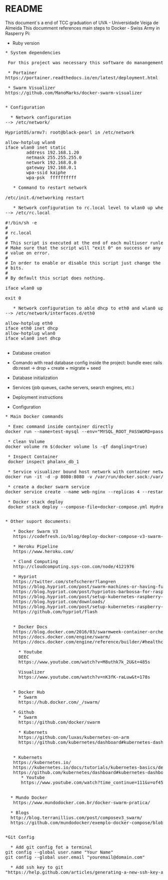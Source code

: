# README


This document`s a end of TCC graduation of UVA - Universidade Veiga de Almeida
This documment references main steps to Docker - Swiss Army in  Rasperry Pi:

* Ruby version

<pre>
* System dependencies

 For this project was necessary this software do manangement docker containers:

 * Portainer
https://portainer.readthedocs.io/en/latest/deployment.html

 * Swarm Visualizer
https://github.com/ManoMarks/docker-swarm-visualizer

</pre>

<pre>
* Configuration

  * Network configuration
--> /etc/network/

HypriotOS/armv7: root@black-pearl in /etc/network

allow-hotplug wlan0
iface wlan0 inet static
        address 192.168.1.20
        netmask 255.255.255.0
        network 192.168.0.0
        gateway 192.168.0.1
        wpa-ssid kaiphe
        wpa-psk  ffffffffff

   * Command to restart network

/etc/init.d/networking restart

   * Network configuration to rc.local level to wlan0 up when reboot Raspberrypi
--> /etc/rc.local

#!/bin/sh -e
#
# rc.local
#
# This script is executed at the end of each multiuser runlevel.
# Make sure that the script will "exit 0" on success or any other
# value on error.
#
# In order to enable or disable this script just change the execution
# bits.
#
# By default this script does nothing.

iface wlan0 up

exit 0

   * Network configuration to able dhcp to eth0 and wlan0 up when reboot Raspberrypi
--> /etc/network/interfaces.d/eth0

allow-hotplug eth0
iface eth0 inet dhcp
allow-hotplug wlan0
iface wlan0 inet dhcp

</pre>

* Database creation

 * Comando with read database config inside the project:
bundle exec rails db:reset -> drop + create + migrate + seed


* Database initialization


* Services (job queues, cache servers, search engines, etc.)

* Deployment instructions

* Configuration

<pre>
* Main Docker commands

 * Exec command inside container directly
docker run --name=test-mysql --env="MYSQL_ROOT_PASSWORD=password" mysql

 * Clean Volume
docker volume rm $(docker volume ls -qf dangling=true)

 * Inspect Container
 docker inspect phalanx_db_1

 * Service visualizer bound host network with container network
docker run -it -d -p 8080:8080 -v /var/run/docker.sock:/var/run/docker.sock alexellis2/visualizer-arm

 * create a docker swarm service
docker service create --name web-nginx --replicas 4 --restart-max-attempts 3 --restart-window 5s --rollback-delay 3s --workdir /myapp/ -p 8080:80 nginx:alpine

 * Docker stack deploy
 docker stack deploy --compose-file=docker-compose.yml Hydra

</pre>

<pre>
* Other suport documents:
   
   * Docker Swarm V3
   https://codefresh.io/blog/deploy-docker-compose-v3-swarm-mode-cluster/
   
   * Heroku Pipeline
   https://www.heroku.com/

   * Clond Computing
   http://cloudcomputing.sys-con.com/node/4121976
   
   * Hypriot
   https://twitter.com/stefscherer?lang=en
   https://blog.hypriot.com/post/swarm-machines-or-having-fun-with-docker-machine-and-the-new-docker-swarm-orchestration/
   https://blog.hypriot.com/post/hypriotos-barbossa-for-raspberry-pi-3/
   https://blog.hypriot.com/post/setup-kubernetes-raspberry-pi-cluster/
   https://blog.hypriot.com/downloads/
   https://blog.hypriot.com/post/setup-kubernetes-raspberry-pi-cluster/
   https://github.com/hypriot/flash
   
   
   * Docker Docs
   https://blog.docker.com/2016/03/swarmweek-container-orchestration-docker-swarm/
   https://docs.docker.com/engine/swarm/
   https://docs.docker.com/engine/reference/builder/#healthcheck
   
     * Youtube
     DEEC 
     https://www.youtube.com/watch?v=M8uthk7k_2U&t=485s
     
     Visualizer
     https://www.youtube.com/watch?v=nK3fK-raLuw&t=178s
     

   * Docker Hub
     * Swarm
     https://hub.docker.com/_/swarm/
   
   * Github
     * Swarm
     https://github.com/docker/swarm
     
     * Kubernets
     https://github.com/luxas/kubernetes-on-arm
     https://github.com/kubernetes/dashboard#kubernetes-dashboard


   * Kubernets
   https://kubernetes.io/
   https://kubernetes.io/docs/tutorials/kubernetes-basics/deploy-intro/
   https://github.com/kubernetes/dashboard#kubernetes-dashboard
      * Youtube
      https://www.youtube.com/watch?time_continue=111&v=of45hYbkIZs
      
  
  * Mundo Docker
   https://www.mundodocker.com.br/docker-swarm-pratica/

  * Blogs
  http://blog.terranillius.com/post/composev3_swarm/
  https://github.com/mundodocker/exemplo-docker-compose/blob/master/docker-compose-v3.yml
</pre>

<pre>

*Git Config
   
  * Add git config fot a terminal
git config --global user.name "Your Name"
git config --global user.email "youremail@domain.com"

  * Add ssh key to git 
"https://help.github.com/articles/generating-a-new-ssh-key-and-adding-it-to-the-ssh-agent/"

</pre>
